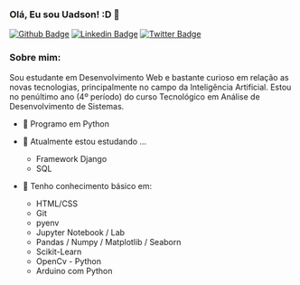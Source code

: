### Olá, Eu sou Uadson! :D 👋

<!--
**uadson/uadson** is a ✨ _special_ ✨ repository because its `README.md` (this file) appears on your GitHub profile.

Here are some ideas to get you started:

- 🔭 I’m currently working on ...
- 🌱 I’m currently learning ...
- 👯 I’m looking to collaborate on ...
- 🤔 I’m looking for help with ...
- 💬 Ask me about ...
- 📫 How to reach me: ...
- 😄 Pronouns: ...
- ⚡ Fun fact: ...
-->

[![Github Badge](https://img.shields.io/badge/-Github-000?style=flat-square&logo=Github&logoColor=white&link=https://github.com/uadson)](https://github.com/uadson)
[![Linkedin Badge](https://img.shields.io/badge/-LinkedIn-blue?style=flat-square&logo=Linkedin&logoColor=white&link=https://www.linkedin.com/in/uadsonfeitosa/)](https://www.linkedin.com/in/uadsonfeitosa/)
[![Twitter Badge](https://img.shields.io/badge/-Twitter-1ca0f1?style=flat-square&labelColor=1ca0f1&logo=twitter&logoColor=white&link=https://twitter.com/uadson_emile)](https://twitter.com/uadson_emile)

### Sobre mim:

Sou estudante em Desenvolvimento Web e bastante curioso em relação as novas tecnologias, principalmente no campo da Inteligência Artificial. Estou no penúltimo ano (4º período) do curso Tecnológico em Análise de Desenvolvimento de Sistemas.

- 🔭 Programo em Python

- 🌱 Atualmente estou estudando ...

	- Framework Django
	- SQL

- 🌱 Tenho conhecimento básico em:
	
	- HTML/CSS
	- Git
	- pyenv
	- Jupyter Notebook / Lab
	- Pandas / Numpy / Matplotlib / Seaborn
	- Scikit-Learn
	- OpenCv - Python
	- Arduino com  Python
